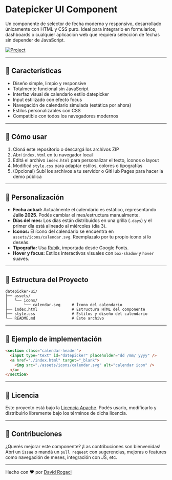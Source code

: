 # Datepicker UI Component

Un componente de selector de fecha moderno y responsivo, desarrollado únicamente con HTML y CSS puro. Ideal para integrarlo en formularios, dashboards o cualquier aplicación web que requiera selección de fechas sin depender de JavaScript.

[![Project](https://roadmap.sh/projects/datepicker-ui)](https://roadmap.sh/projects/datepicker-ui)

---

## 🧩 Características

- Diseño simple, limpio y responsive
- Totalmente funcional sin JavaScript
- Interfaz visual de calendario estilo datepicker
- Input estilizado con efecto focus
- Navegación de calendario simulada (estática por ahora)
- Estilos personalizables con CSS
- Compatible con todos los navegadores modernos

---

## 🚀 Cómo usar

1. Cloná este repositorio o descargá los archivos ZIP
2. Abrí `index.html` en tu navegador local
3. Editá el archivo `index.html` para personalizar el texto, íconos o layout
4. Modificá `style.css` para adaptar estilos, colores o tipografías
5. (Opcional) Subí los archivos a tu servidor o GitHub Pages para hacer la demo pública

---

## 🔧 Personalización

- **Fecha actual:** Actualmente el calendario es estático, representando **Julio 2025**. Podés cambiar el mes/estructura manualmente.
- **Días del mes:** Los días están distribuidos en una grilla (`.days`) y el primer día está alineado al miércoles (día 3).
- **Iconos:** El ícono del calendario se encuentra en `assets/icons/calendar.svg`. Reemplazalo por tu propio ícono si lo deseás.
- **Tipografía:** Usa [Rubik](https://fonts.google.com/specimen/Rubik), importada desde Google Fonts.
- **Hover y focus:** Estilos interactivos visuales con `box-shadow` y `hover` suaves.

---

## 📁 Estructura del Proyecto

```
datepicker-ui/
├── assets/
│   └── icons/
│       └── calendar.svg     # Ícono del calendario
├── index.html               # Estructura HTML del componente
├── style.css                # Estilos y diseño del calendario
└── README.md                # Este archivo
```

---

## 🧪 Ejemplo de implementación

```html
<section class="calendar-header">
  <input type="text" id="datepicker" placeholder="dd /mm/ yyyy" />
  <a href="./index.html" target="_blank">
    <img src="./assets/icons/calendar.svg" alt="calendar icon" />
  </a>
</section>
```

---

## 📜 Licencia

Este proyecto está bajo la [Licencia Apache](LICENSE). Podés usarlo, modificarlo y distribuirlo libremente bajo los términos de dicha licencia.

---

## 🤝 Contribuciones

¿Querés mejorar este componente? ¡Las contribuciones son bienvenidas!
Abrí un `issue` o mandá un `pull request` con sugerencias, mejoras o features como navegación de meses, integración con JS, etc.

---

Hecho con ❤️ por [David Rogaci](https://github.com/davidrogaci)
